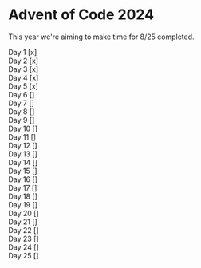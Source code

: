 Advent of Code 2024
==============================

This year we're aiming to make time for 8/25 completed.

Day 1 [x]  
Day 2 [x]  
Day 3 [x]  
Day 4 [x]  
Day 5 [x]  
Day 6 []  
Day 7 []  
Day 8 []  
Day 9 []  
Day 10 []  
Day 11 []  
Day 12 []  
Day 13 []  
Day 14 []  
Day 15 []  
Day 16 []  
Day 17 []  
Day 18 []  
Day 19 []  
Day 20 []  
Day 21 []  
Day 22 []  
Day 23 []  
Day 24 []  
Day 25 []